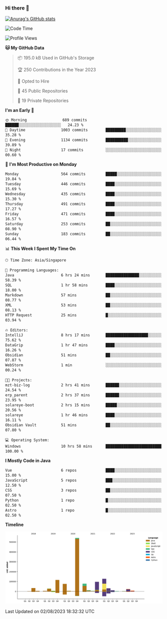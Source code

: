### Hi there 👋

[![Anurag's GitHub stats](https://github-readme-stats.vercel.app/api?username=xiumu2017&show_icons=true&theme=radical)](https://github.com/anuraghazra/github-readme-stats)

<!--
**xiumu2017/xiumu2017** is a ✨ _special_ ✨ repository because its `README.md` (this file) appears on your GitHub profile.

Here are some ideas to get you started:

- 🔭 I’m currently working on ...
- 🌱 I’m currently learning ...
- 👯 I’m looking to collaborate on ...
- 🤔 I’m looking for help with ...
- 💬 Ask me about ...
- 📫 How to reach me: ...
- 😄 Pronouns: ...
- ⚡ Fun fact: ...
-->

<!--START_SECTION:waka-->
![Code Time](http://img.shields.io/badge/Code%20Time-1%2C616%20hrs%2019%20mins-blue)

![Profile Views](http://img.shields.io/badge/Profile%20Views-0-blue)

**🐱 My GitHub Data** 

> 📦 195.0 kB Used in GitHub's Storage 
 > 
> 🏆 250 Contributions in the Year 2023
 > 
> 💼 Opted to Hire
 > 
> 📜 45 Public Repositories 
 > 
> 🔑 19 Private Repositories 
 > 
**I'm an Early 🐤** 

```text
🌞 Morning                689 commits         ██████░░░░░░░░░░░░░░░░░░░   24.23 % 
🌆 Daytime                1003 commits        █████████░░░░░░░░░░░░░░░░   35.28 % 
🌃 Evening                1134 commits        ██████████░░░░░░░░░░░░░░░   39.89 % 
🌙 Night                  17 commits          ░░░░░░░░░░░░░░░░░░░░░░░░░   00.60 % 
```
📅 **I'm Most Productive on Monday** 

```text
Monday                   564 commits         █████░░░░░░░░░░░░░░░░░░░░   19.84 % 
Tuesday                  446 commits         ████░░░░░░░░░░░░░░░░░░░░░   15.69 % 
Wednesday                435 commits         ████░░░░░░░░░░░░░░░░░░░░░   15.30 % 
Thursday                 491 commits         ████░░░░░░░░░░░░░░░░░░░░░   17.27 % 
Friday                   471 commits         ████░░░░░░░░░░░░░░░░░░░░░   16.57 % 
Saturday                 253 commits         ██░░░░░░░░░░░░░░░░░░░░░░░   08.90 % 
Sunday                   183 commits         ██░░░░░░░░░░░░░░░░░░░░░░░   06.44 % 
```


📊 **This Week I Spent My Time On** 

```text
🕑︎ Time Zone: Asia/Singapore

💬 Programming Languages: 
Java                     6 hrs 24 mins       ███████████████░░░░░░░░░░   58.39 % 
SQL                      1 hr 58 mins        ████░░░░░░░░░░░░░░░░░░░░░   18.00 % 
Markdown                 57 mins             ██░░░░░░░░░░░░░░░░░░░░░░░   08.77 % 
XML                      53 mins             ██░░░░░░░░░░░░░░░░░░░░░░░   08.13 % 
HTTP Request             25 mins             █░░░░░░░░░░░░░░░░░░░░░░░░   03.94 % 

🔥 Editors: 
IntelliJ                 8 hrs 17 mins       ███████████████████░░░░░░   75.62 % 
DataGrip                 1 hr 47 mins        ████░░░░░░░░░░░░░░░░░░░░░   16.26 % 
Obsidian                 51 mins             ██░░░░░░░░░░░░░░░░░░░░░░░   07.87 % 
WebStorm                 1 min               ░░░░░░░░░░░░░░░░░░░░░░░░░   00.24 % 

🐱‍💻 Projects: 
mzt-biz-log              2 hrs 41 mins       ██████░░░░░░░░░░░░░░░░░░░   24.54 % 
erp_parent               2 hrs 37 mins       ██████░░░░░░░░░░░░░░░░░░░   23.95 % 
solareye-boot            2 hrs 15 mins       █████░░░░░░░░░░░░░░░░░░░░   20.56 % 
solareye                 1 hr 46 mins        ████░░░░░░░░░░░░░░░░░░░░░   16.11 % 
Obsidian Vault           51 mins             ██░░░░░░░░░░░░░░░░░░░░░░░   07.80 % 

💻 Operating System: 
Windows                  10 hrs 58 mins      █████████████████████████   100.00 % 
```

**I Mostly Code in Java** 

```text
Vue                      6 repos             ████░░░░░░░░░░░░░░░░░░░░░   15.00 % 
JavaScript               5 repos             ███░░░░░░░░░░░░░░░░░░░░░░   12.50 % 
CSS                      3 repos             ██░░░░░░░░░░░░░░░░░░░░░░░   07.50 % 
Python                   1 repo              █░░░░░░░░░░░░░░░░░░░░░░░░   02.50 % 
Astro                    1 repo              █░░░░░░░░░░░░░░░░░░░░░░░░   02.50 % 
```



**Timeline**

![Lines of Code chart](https://raw.githubusercontent.com/xiumu2017/xiumu2017/main/assets/bar_graph.png)


 Last Updated on 02/08/2023 18:32:32 UTC
<!--END_SECTION:waka-->
